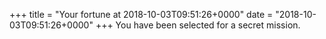 +++
title = "Your fortune at 2018-10-03T09:51:26+0000"
date = "2018-10-03T09:51:26+0000"
+++
You have been selected for a secret mission.  
